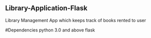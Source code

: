 ## Library-Application-Flask
Library Management App which keeps track of books rented to user

#Dependencies
python 3.0 and above
flask
